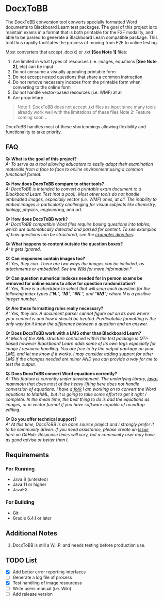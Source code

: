 # DocxToBB
The DocxToBB conversion tool converts specially formatted Word documents to Blackboard Learn test packages. The goal of this project is to maintain exams in a format that is both printable for the F2F modality, and able to be parsed to generate a Blackboard Learn compatible package. This tool thus rapidly facilitates the process of moving from F2F to online testing.

Most converters that accept .doc(x) or .txt **[See Note 1]** files:
1. Are limited in what types of resources (i.e. images, equations **[See Note 2]**, etc) can be input
1. Do not consume a visually appealing printable form
1. Do not accept nested questions that share a common instruction
1. Do not remove necessary indexes from the printable form when converting to the online form
1. Do not handle vector-based resources (i.e. WMF) at all
1. Are proprietary

> Note 1: DocxToBB does not accept .txt files as input since many tools already work well with the limitations of these files
> Note 2: Feature coming soon...

DocxToBB handles most of these shortcomings allowing flexibility and functionality to take priority.

## FAQ
**Q: What is the goal of this project?**  
*A: To serve as a tool allowing educators to easily adapt their examination materials from a face to face to online environment using a common functional format.*  

**Q: How does DocxToBB compare to other tools?**  
*A: DocxToBB is intended to convert a printable exam document to a Blackboard Learn Test (not a pool). Most other tools do not handle embedded images, especially vector (i.e. WMF) ones, at all. The inability to embed images is particularly challenging for visual subjects like chemistry, biology, physics, engineering, and art.* 

**Q: How does DocxToBB work?**  
*A: DocxToBB compatible Word files require boxing questions into tables, which are automatically detected and parsed for content. To see examples of how questions can be structured, see the [examples directory](https://github.com/dresch86/docxtobb-java/tree/master/examples).*  

**Q: What happens to content outside the question boxes?**  
*A: It gets ignored.*  

**Q: Can responses contain images too?**  
*A: Yes, they can. There are two ways the images can be included, as attachments or embedded. See the [Wiki](https://github.com/dresch86/docxtobb-java/wiki) for more information.**  

**Q: Can question numerical indexes needed for in person exams be removed for online exams to allow for question randomization?**  
*A: Yes, there is a checkbox to select that will scan each question for the following index types ("**N.**", "**N)**", "**#N.**", and "**#N)**") where N is a positive integer number.*

**Q: Are these formatting rules really necessary?**  
*A: Yes, they are. A document parser cannot figure out on its own where your content is and how it should be treated. Predicatable formatting is the only way for it know the difference between a question and an answer.*

**Q: Does DocxToBB work with a LMS other than Blackboard Learn?**  
*A: Much of the XML structure contained within the test package is QTI-based however Blackboard Learn adds some of its own tags especially for image / resource handling. You are free to try the output package on your LMS, and let me know if it works. I may consider adding support for other LMS if the changes needed are minor AND you can provide a way for me to test the output.*

**Q: Does DocxToBB convert Word equations correctly?**  
*A: This feature is currently under development. The underlying library, [java-mammoth](https://github.com/mwilliamson/java-mammoth) that does most of the heavy lifting here does not handle conversion of equations. I have a [fork](https://github.com/dresch86/java-mammoth) I am working on to convert the Word equations to MathML, but it is going to take some effort to get it right / complete. In the mean time, the best thing to do is add the equations as images, or in vector format if you have software capable of roundtrip editing.*

**Q: Do you offer technical support?**  
*A: At this time, DocxToBB is an open source project and I strongly prefer it to be community driven. If you need assistance, please create an [Issue](https://github.com/dresch86/docxtobb-java/issues) here on GitHub. Response times will vary, but a community user may have as good advise or better than I.*

## Requirements
### For Running
- Java 8 (untested)
- Java 11 or higher
- JavaFX
### For Building
- Git
- Gradle 6.4.1 or later

## Additional Notes
1. DocxToBB is still a W.I.P. and needs testing before production use.

## TODO List
- [X] Add better error reporting interfaces
- [ ] Generate a log file of process
- [X] Test handling of image resourcess
- [ ] Write users manual (i.e. Wiki)
- [ ] Add release version